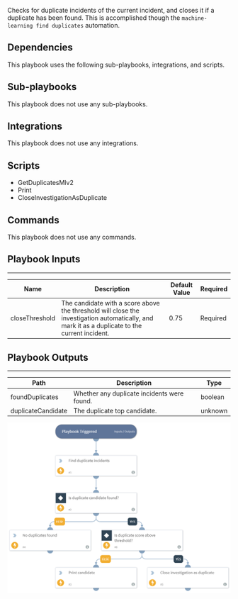 Checks for duplicate incidents of the current incident, and closes it if a duplicate has been found. This is accomplished though the `machine-learning find duplicates` automation.

## Dependencies
This playbook uses the following sub-playbooks, integrations, and scripts.

## Sub-playbooks
This playbook does not use any sub-playbooks.

## Integrations
This playbook does not use any integrations.

## Scripts
* GetDuplicatesMlv2
* Print
* CloseInvestigationAsDuplicate

## Commands
This playbook does not use any commands.

## Playbook Inputs
---

| **Name** | **Description** | **Default Value** | **Required** |
| --- | --- | --- | --- |
| closeThreshold | The candidate with a score above the threshold will close the investigation automatically, and mark it as a duplicate to the current incident. | 0.75 | Required |

## Playbook Outputs
---

| **Path** | **Description** | **Type** |
| --- | --- | --- |
| foundDuplicates | Whether any duplicate incidents were found. | boolean |
| duplicateCandidate | The duplicate top candidate. | unknown |

![DeDup_incidents_ML](https://github.com/demisto/content/blob/1bdd5229392bd86f0cc58265a24df23ee3f7e662/docs/images/playbooks/DeDup_incidents_-_ML.png)
